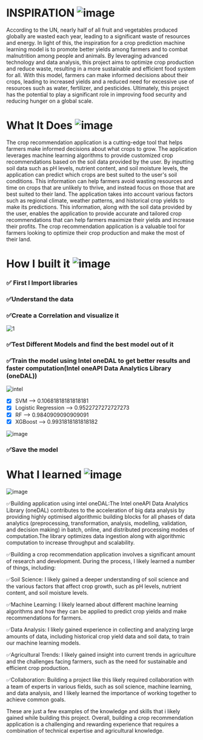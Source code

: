 # INSPIRATION ![image](https://user-images.githubusercontent.com/72274851/218500470-ec078b99-0a50-4b06-a2df-c09e47ecc187.png)

According to the UN, nearly half of all fruit and vegetables produced globally are wasted each year, leading to a significant waste of resources and energy. In light of this, the inspiration for a crop prediction machine learning model is to promote better yields among farmers and to combat malnutrition among people and animals. By leveraging advanced technology and data analysis, this project aims to optimize crop production and reduce waste, resulting in a more sustainable and efficient food system for all. With this model, farmers can make informed decisions about their crops, leading to increased yields and a reduced need for excessive use of resources such as water, fertilizer, and pesticides. Ultimately, this project has the potential to play a significant role in improving food security and reducing hunger on a global scale.

# What It Does ![image](https://user-images.githubusercontent.com/72274851/218503394-b52dfcc9-0620-4f44-94f5-46a09a5cc970.png)

The crop recommendation application is a cutting-edge tool that helps farmers make informed decisions about what crops to grow. The application leverages machine learning algorithms to provide customized crop recommendations based on the soil data provided by the user. By inputting soil data such as pH levels, nutrient content, and soil moisture levels, the application can predict which crops are best suited to the user's soil conditions. This information can help farmers avoid wasting resources and time on crops that are unlikely to thrive, and instead focus on those that are best suited to their land. The application takes into account various factors such as regional climate, weather patterns, and historical crop yields to make its predictions. This information, along with the soil data provided by the user, enables the application to provide accurate and tailored crop recommendations that can help farmers maximize their yields and increase their profits. The crop recommendation application is a valuable tool for farmers looking to optimize their crop production and make the most of their land.

# How I built it ![image](https://user-images.githubusercontent.com/72274851/218502434-f6e66043-0db0-4f85-b7f4-f33b2d33df1f.png)

### ✅ First I Import libraries

### ✅Understand the data

### ✅Create a Correlation and visualize it

![1](https://user-images.githubusercontent.com/72274851/218495633-19d2cf0b-5b18-4774-8f3d-e18f6b77286b.jpg)

### ✅Test Different Models and find the best model out of it

### ✅Train the model using Intel oneDAL to get better results and faster computation(Intel oneAPI Data Analytics Library (oneDAL))
![intel](https://user-images.githubusercontent.com/72274851/218504609-585bcebe-5101-4477-bdd2-3a1ba13a64a8.png)




- [x] SVM --> 0.10681818181818181
- [x] Logistic Regression --> 0.9522727272727273
- [x] RF --> 0.9840909090909091
- [x] XGBoost --> 0.9931818181818182

![image](https://user-images.githubusercontent.com/72274851/220109054-42f1cda1-3aa9-4c2c-92d7-0a957a9ad084.png)

### ✅Save the model


# What I learned ![image](https://user-images.githubusercontent.com/72274851/218499685-e8d445fc-e35e-4ab5-abc1-c32462592603.png)


![image](https://user-images.githubusercontent.com/72274851/220130227-3c48e87b-3e68-4f1c-b0e4-8e3ad9a4805a.png)

✅Building application using intel oneDAL:The Intel oneAPI Data Analytics Library (oneDAL) contributes to the acceleration of big data analysis by providing highly optimised algorithmic building blocks for all phases of data analytics (preprocessing, transformation, analysis, modelling, validation, and decision making) in batch, online, and distributed processing modes of computation.The library optimizes data ingestion along with algorithmic computation to increase throughput and scalability.

✅Building a crop recommendation application involves a significant amount of research and development. During the process, I likely learned a number of things, including:

✅Soil Science: I likely gained a deeper understanding of soil science and the various factors that affect crop growth, such as pH levels, nutrient content, and soil moisture levels.

✅Machine Learning: I likely learned about different machine learning algorithms and how they can be applied to predict crop yields and make recommendations for farmers.

✅Data Analysis: I likely gained experience in collecting and analyzing large amounts of data, including historical crop yield data and soil data, to train our machine learning models.

✅Agricultural Trends: I likely gained insight into current trends in agriculture and the challenges facing farmers, such as the need for sustainable and efficient crop production.

✅Collaboration: Building a project like this likely required collaboration with a team of experts in various fields, such as soil science, machine learning, and data analysis, and I likely learned the importance of working together to achieve common goals.

These are just a few examples of the knowledge and skills that i likely gained while building this project. 
Overall, building a crop recommendation application is a challenging and rewarding experience that requires a combination of technical expertise and agricultural knowledge.




